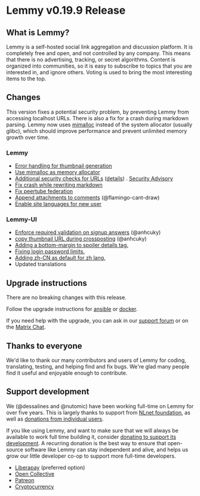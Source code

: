 # Lemmy v0.19.9 Release

## What is Lemmy?

Lemmy is a self-hosted social link aggregation and discussion platform. It is completely free and open, and not controlled by any company. This means that there is no advertising, tracking, or secret algorithms. Content is organized into communities, so it is easy to subscribe to topics that you are interested in, and ignore others. Voting is used to bring the most interesting items to the top.

## Changes

This version fixes a potential security problem, by preventing Lemmy from accessing localhost URLs. There is also a fix for a crash during markdown parsing. Lemmy now uses [mimalloc](https://microsoft.github.io/mimalloc/) instead of the system allocator (usually glibc), which should improve performance and prevent unlimited memory growth over time.

### Lemmy

- [Error handling for thumbnail generation](https://github.com/LemmyNet/lemmy/pull/5298)
- [Use mimalloc as memory allocator](https://github.com/LemmyNet/lemmy/pull/5378)
- [Additional security checks for URLs](https://github.com/LemmyNet/lemmy/pull/5338) ([details](https://github.com/LemmyNet/lemmy/security/advisories/GHSA-7723-35v7-qcxw)) . [Security Advisory](https://github.com/LemmyNet/lemmy/security/advisories/GHSA-7723-35v7-qcxw)
- [Fix crash while rewriting markdown](https://github.com/LemmyNet/lemmy/pull/5395)
- [Fix peertube federation](https://github.com/LemmyNet/lemmy/pull/5381)
- [Append attachments to comments](https://github.com/LemmyNet/lemmy/pull/5143/files) (@flamingo-cant-draw)
- [Enable site languages for new user](https://github.com/LemmyNet/lemmy/pull/5235)

### Lemmy-UI

- [Enforce required validation on signup answers](https://github.com/LemmyNet/lemmy-ui/pull/2865) (@anhcuky)
- [copy thumbnail URL during crossposting](https://github.com/LemmyNet/lemmy-ui/pull/2877) (@anhcuky)
- [Adding a bottom-margin to spoiler details tag.](https://github.com/LemmyNet/lemmy-ui/pull/2882)
- [Fixing login password limits.](https://github.com/LemmyNet/lemmy-ui/pull/2904)
- [Adding zh-CN as default for zh lang.](https://github.com/LemmyNet/lemmy-ui/pull/2939)
- Updated translations

## Upgrade instructions

There are no breaking changes with this release.

Follow the upgrade instructions for [ansible](https://github.com/LemmyNet/lemmy-ansible/blob/main/UPGRADING.md) or [docker](https://join-lemmy.org/docs/en/administration/install_docker.html#updating).

If you need help with the upgrade, you can ask in our [support forum](https://lemmy.ml/c/lemmy_support) or on the [Matrix Chat](https://matrix.to/#/!OwmdVYiZSXrXbtCNLw:matrix.org).

## Thanks to everyone

We'd like to thank our many contributors and users of Lemmy for coding, translating, testing, and helping find and fix bugs. We're glad many people find it useful and enjoyable enough to contribute.

## Support development

We (@dessalines and @nutomic) have been working full-time on Lemmy for over five years. This is largely thanks to support from [NLnet foundation](https://nlnet.nl/), as well as [donations from individual users](https://join-lemmy.org/donate).

If you like using Lemmy, and want to make sure that we will always be available to work full time building it, consider [donating to support its development](https://join-lemmy.org/donate). A recurring donation is the best way to ensure that open-source software like Lemmy can stay independent and alive, and helps us grow our little developer co-op to support more full-time developers.

- [Liberapay](https://liberapay.com/Lemmy) (preferred option)
- [Open Collective](https://opencollective.com/lemmy)
- [Patreon](https://www.patreon.com/dessalines)
- [Cryptocurrency](https://join-lemmy.org/crypto)
